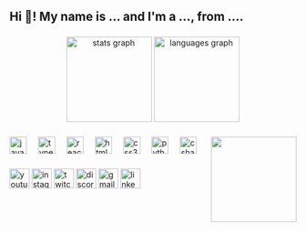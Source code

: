 <h2 align="left">Hi 👋! My name is ... and I'm a ..., from ....</h2>

###

<div align="center">
  <img src="https://github-readme-stats.vercel.app/api?username=maurodesouza&hide_title=false&hide_rank=false&show_icons=true&include_all_commits=true&count_private=true&disable_animations=false&theme=dracula&locale=en&hide_border=false" height="150" alt="stats graph"  />
  <img src="https://github-readme-stats.vercel.app/api/top-langs?username=maurodesouza&locale=en&hide_title=false&layout=compact&card_width=320&langs_count=5&theme=dracula&hide_border=false" height="150" alt="languages graph"  />
</div>

###

<img align="right" height="150" src="https://i.imgflip.com/65efzo.gif"  />

###

<div align="left">
  <img src="https://cdn.jsdelivr.net/gh/devicons/devicon/icons/javascript/javascript-original.svg" height="30" alt="javascript logo"  />
  <img width="12" />
  <img src="https://cdn.jsdelivr.net/gh/devicons/devicon/icons/typescript/typescript-original.svg" height="30" alt="typescript logo"  />
  <img width="12" />
  <img src="https://cdn.jsdelivr.net/gh/devicons/devicon/icons/react/react-original.svg" height="30" alt="react logo"  />
  <img width="12" />
  <img src="https://cdn.jsdelivr.net/gh/devicons/devicon/icons/html5/html5-original.svg" height="30" alt="html5 logo"  />
  <img width="12" />
  <img src="https://cdn.jsdelivr.net/gh/devicons/devicon/icons/css3/css3-original.svg" height="30" alt="css3 logo"  />
  <img width="12" />
  <img src="https://cdn.jsdelivr.net/gh/devicons/devicon/icons/python/python-original.svg" height="30" alt="python logo"  />
  <img width="12" />
  <img src="https://cdn.jsdelivr.net/gh/devicons/devicon/icons/csharp/csharp-original.svg" height="30" alt="csharp logo"  />
</div>

###

<div align="left">
  <img src="https://img.shields.io/static/v1?message=Youtube&logo=youtube&label=&color=FF0000&logoColor=white&labelColor=&style=for-the-badge" height="35" alt="youtube logo"  />
  <img src="https://img.shields.io/static/v1?message=Instagram&logo=instagram&label=&color=E4405F&logoColor=white&labelColor=&style=for-the-badge" height="35" alt="instagram logo"  />
  <img src="https://img.shields.io/static/v1?message=Twitch&logo=twitch&label=&color=9146FF&logoColor=white&labelColor=&style=for-the-badge" height="35" alt="twitch logo"  />
  <img src="https://img.shields.io/static/v1?message=Discord&logo=discord&label=&color=7289DA&logoColor=white&labelColor=&style=for-the-badge" height="35" alt="discord logo"  />
  <img src="https://img.shields.io/static/v1?message=Gmail&logo=gmail&label=&color=D14836&logoColor=white&labelColor=&style=for-the-badge" height="35" alt="gmail logo"  />
  <img src="https://img.shields.io/static/v1?message=LinkedIn&logo=linkedin&label=&color=0077B5&logoColor=white&labelColor=&style=for-the-badge" height="35" alt="linkedin logo"  />
</div>

###


<!--
### Hi there 👋


- 🔭 Currently working on diverse **Reboot Coding Projects** to enhance my skills and expand my knowledge.
- 🌱 Actively learning and mastering various programming languages and frameworks such as **Golang**, **Rust**, **C++**, and **JavaScript**.
- 👯 Eager to collaborate on exciting projects that involve innovative technologies and creative problem-solving.
- 🤔 Seeking assistance and guidance in exploring advanced software development concepts.
- 💬 Feel free to ask me about coding, technology, or any other related topics.

-->
<!--
- 📫 How to reach me: ...
- 😄 Pronouns: ...
- ⚡ Fun fact: ...
-->

<!-- 
About Me
💡 Constantly exploring new technologies and pushing the boundaries of innovation.
📚 Lifelong learner committed to expanding my knowledge and skills.
🎓 Currently studying at Reboot where collective intelligence thrives.
😺 Cat lover 🐱

Skills
Programming Languages: JavaScript, Python, Solidity, Java
Frontend Development: HTML5, CSS3, React.js, Vue.js
Backend Development: Node.js, Express.js, Django
Blockchain: Ethereum, Smart Contracts, Web3.js
IoT & Hardware: Raspberry Pi, Arduino, Sensors, Actuators
AI & Machine Learning: TensorFlow, PyTorch, Scikit-learn
Fintech: Cryptocurrency, DeFi, Trading Algorithms
Robotics: ROS, Gazebo, Kinematics, Control Systems
Tools & Platforms: Git, Docker, AWS, GCP, Azure

Projects
🌐 Project 1: Description of Project 1
🤖 Project 2: Description of Project 2
💡 Project 3: Description of Project 3

Connect with Me
🌍 Portfolio
🐦 Twitter
💼 LinkedIn
📧 Email: example@email.com

Hi 👋, I'm Layla Abdulla

A passionate Full stack Developer

🔭 I’m currently working on Reboot01 Projects

🌱 I’m currently learning Rest API golang and JS

👯 I’m looking to collaborate on Blockchain Based Projects

Connect with me:
Languages and Tools:
-->
